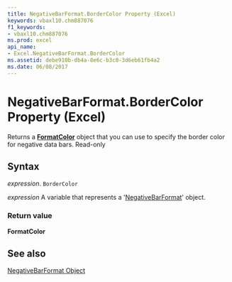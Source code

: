 ```yaml
---
title: NegativeBarFormat.BorderColor Property (Excel)
keywords: vbaxl10.chm887076
f1_keywords:
- vbaxl10.chm887076
ms.prod: excel
api_name:
- Excel.NegativeBarFormat.BorderColor
ms.assetid: debe910b-db4a-8e6c-b3c0-3d6eb61fb4a2
ms.date: 06/08/2017
---
```



# NegativeBarFormat.BorderColor Property (Excel)

 Returns a **[FormatColor](Excel.FormatColor.md)** object that you can use to specify the border color for negative data bars. Read-only


## Syntax

 _expression_. `BorderColor`

 _expression_ A variable that represents a '[NegativeBarFormat](Excel.NegativeBarFormat.md)' object.


### Return value

 **FormatColor**


## See also


[NegativeBarFormat Object](Excel.NegativeBarFormat.md)

